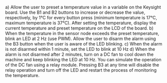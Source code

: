 a) Allow the user to preset a temperature value in a variable on the Keysight board. Use the B1 and B2 buttons to increase or decrease the value, respectively, by 1°C for every button press
(minimum temperature is 17°C, maximum temperature is 37°C). After setting the temperature, display the current temperature and preset temperature on the LCD of the board.
b) When the temperature in the sensor node exceeds the preset temperature, blink an LED at 2 Hz (use PWM). Allow the user to disarm the alarm using the B3 button when the user is aware of the LED blinking. 
c) When the alarm is not disarmed within 1 minute, set the LED to blink at 10 Hz
d) When the alarm is not disarmed after 2 minutes, turn on a DC fan to cool down the machine and keep blinking the LED at 10 Hz. You can simulate the operation of the DC fan using a relay module. Pressing B3 at any time will disable the relay operation and turn off the LED and restart the process of monitoring the temperature.

